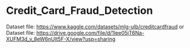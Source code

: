 # Credit_Card_Fraud_Detection

Dataset file: https://www.kaggle.com/datasets/mlg-ulb/creditcardfraud
or 
Dataset file: https://drive.google.com/file/d/1Iee05jT6Na-XUFM3d_v_8eW6nUlt5F-X/view?usp=sharing
